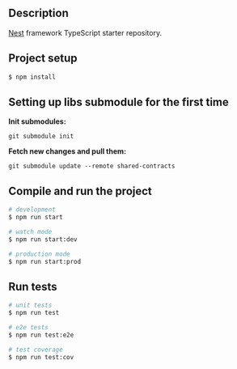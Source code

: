 ## Description

[Nest](https://github.com/nestjs/nest) framework TypeScript starter repository.

## Project setup

```bash
$ npm install

```

## Setting up libs submodule for the first time

**Init submodules:**

```
git submodule init
```

**Fetch new changes and pull them:**

```
git submodule update --remote shared-contracts
```

## Compile and run the project

```bash
# development
$ npm run start

# watch mode
$ npm run start:dev

# production mode
$ npm run start:prod
```

## Run tests

```bash
# unit tests
$ npm run test

# e2e tests
$ npm run test:e2e

# test coverage
$ npm run test:cov
```
